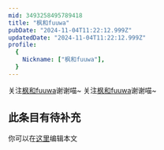 ```yaml
---
mid: 3493258495789418
title: "枫和fuuwa"
pubDate: "2024-11-04T11:22:12.999Z"
updatedDate: "2024-11-04T11:22:12.999Z"
profile:
  {
    Nickname: ["枫和fuuwa"],
  }
---
```


关注[枫和fuuwa](https://space.bilibili.com/3493258495789418)谢谢喵~ 关注[枫和fuuwa](https://space.bilibili.com/3493258495789418)谢谢喵~

## 此条目有待补充
你可以在[这里](https://github.com/Yuhanawa/VTuber.ICU/edit/master/src/content/v/枫和fuuwa/index.md)编辑本文
